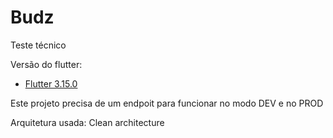 # Budz
Teste técnico

Versão do flutter:
- [Flutter 3.15.0](https://docs.flutter.dev/release/archive?tab=windows)

Este projeto precisa de um endpoit para funcionar no modo DEV e no PROD

Arquitetura usada: Clean architecture
